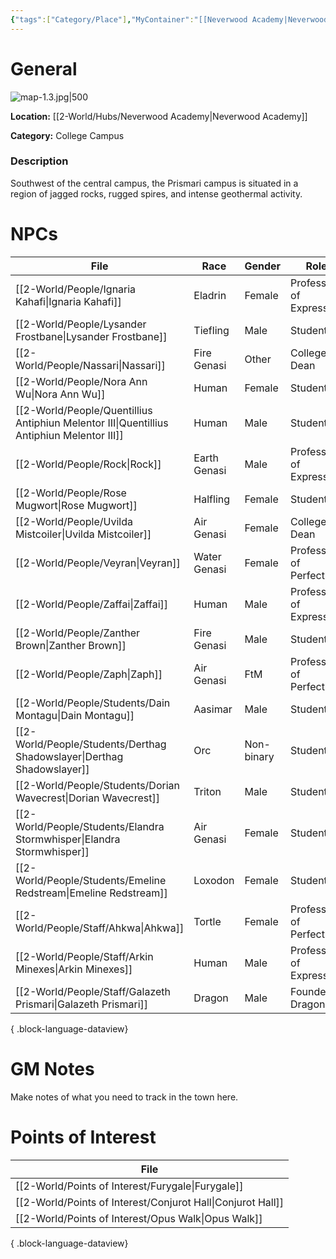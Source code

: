 ```yaml
---
{"tags":["Category/Place"],"MyContainer":"[[Neverwood Academy|Neverwood Academy]]","MyCategory":"College Campus","obsidianUIMode":"preview","image":"map-1.3.jpg","dg-publish":true,"dg-path":"World/Places/Prismari Campus.md","permalink":"/world/places/prismari-campus/","dgPassFrontmatter":true,"updated":"2025-10-01T18:47:36.000+01:00"}
---
```



# General

![map-1.3.jpg|500](/img/user/z_Assets/Campus%20Maps/map-1.3.jpg)

**Location:** [[2-World/Hubs/Neverwood Academy\|Neverwood Academy]]

**Category:** College Campus 

### Description
Southwest of the central campus, the Prismari campus is situated in a region of jagged rocks, rugged spires, and intense geothermal activity.

# NPCs

| File                                                                                         | Race         | Gender     | Role                    |
| -------------------------------------------------------------------------------------------- | ------------ | ---------- | ----------------------- |
| [[2-World/People/Ignaria Kahafi\|Ignaria Kahafi]]                                         | Eladrin      | Female     | Professor of Expression |
| [[2-World/People/Lysander Frostbane\|Lysander Frostbane]]                                 | Tiefling     | Male       | Student                 |
| [[2-World/People/Nassari\|Nassari]]                                                       | Fire Genasi  | Other      | College Dean            |
| [[2-World/People/Nora Ann Wu\|Nora Ann Wu]]                                               | Human        | Female     | Student                 |
| [[2-World/People/Quentillius Antiphiun Melentor III\|Quentillius Antiphiun Melentor III]] | Human        | Male       | Student                 |
| [[2-World/People/Rock\|Rock]]                                                             | Earth Genasi | Male       | Professor of Expression |
| [[2-World/People/Rose Mugwort\|Rose Mugwort]]                                             | Halfling     | Female     | Student                 |
| [[2-World/People/Uvilda Mistcoiler\|Uvilda Mistcoiler]]                                   | Air Genasi   | Female     | College Dean            |
| [[2-World/People/Veyran\|Veyran]]                                                         | Water Genasi | Female     | Professor of Perfection |
| [[2-World/People/Zaffai\|Zaffai]]                                                         | Human        | Male       | Professor of Expression |
| [[2-World/People/Zanther Brown\|Zanther Brown]]                                           | Fire Genasi  | Male       | Student                 |
| [[2-World/People/Zaph\|Zaph]]                                                             | Air Genasi   | FtM        | Professor of Perfection |
| [[2-World/People/Students/Dain Montagu\|Dain Montagu]]                                    | Aasimar      | Male       | Student                 |
| [[2-World/People/Students/Derthag Shadowslayer\|Derthag Shadowslayer]]                    | Orc          | Non-binary | Student                 |
| [[2-World/People/Students/Dorian Wavecrest\|Dorian Wavecrest]]                            | Triton       | Male       | Student                 |
| [[2-World/People/Students/Elandra Stormwhisper\|Elandra Stormwhisper]]                    | Air Genasi   | Female     | Student                 |
| [[2-World/People/Students/Emeline Redstream\|Emeline Redstream]]                          | Loxodon      | Female     | Student                 |
| [[2-World/People/Staff/Ahkwa\|Ahkwa]]                                                     | Tortle       | Female     | Professor of Perfection |
| [[2-World/People/Staff/Arkin Minexes\|Arkin Minexes]]                                     | Human        | Male       | Professor of Expression |
| [[2-World/People/Staff/Galazeth Prismari\|Galazeth Prismari]]                             | Dragon       | Male       | Founder Dragon          |

{ .block-language-dataview}

# GM Notes

Make notes of what you need to track in the town here. 


# Points of Interest

| File                                                           |
| -------------------------------------------------------------- |
| [[2-World/Points of Interest/Furygale\|Furygale]]           |
| [[2-World/Points of Interest/Conjurot Hall\|Conjurot Hall]] |
| [[2-World/Points of Interest/Opus Walk\|Opus Walk]]         |

{ .block-language-dataview}

